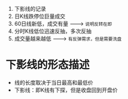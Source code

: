 1. 下影线的记录
2. 日K线跌停位巨量成交
3. 60日线新低，成交有量 ---> `说明反转在即`
4. 分时K线低位迅速反抽，多次反抽
5. 成交量越来越低 ---> `有反弹需求，但是需要洗盘`
# 下影线的形态描述
- 线的长度取决于当日最高和最低价
- 下影线：即K线有下探，但是收盘回到开盘价
